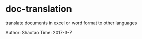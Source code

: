 # doc-translation
translate documents in excel or word format to other languages 

Author: Shaotao
Time: 2017-3-7
